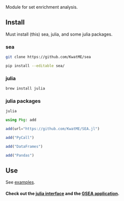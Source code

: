 Module for set enrichment analysis.

## Install

Must install (this) sea, julia, and some julia packages.

### sea

```sh
git clone https://github.com/KwatME/sea

pip install --editable sea/
```

### julia

```sh
brew install julia
```

### julia packages

```sh
julia
```

```julia
using Pkg: add

add(url="https://github.com/KwatME/SEA.jl")

add("PyCall")

add("DataFrames")

add("Pandas")
```

## Use

See [examples](notebook/example.ipynb).

#### Check out the [julia interface](https://github.com/KwatME/SEA.jl) and the [GSEA application](https://github.com/KwatME/gsea).
